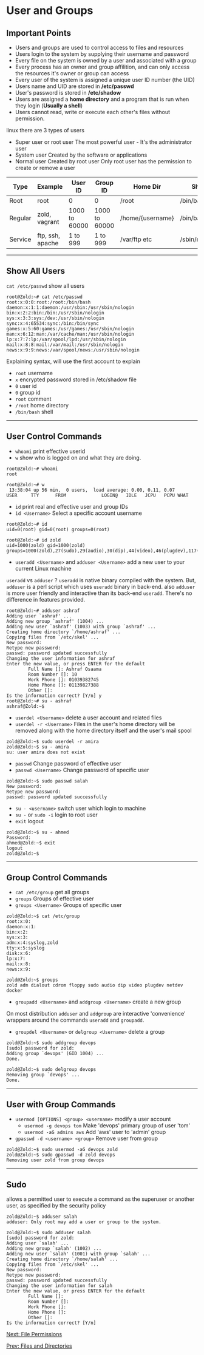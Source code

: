 # User and Groups

## Important Points

* Users and groups are used to control access to files and resources
* Users login to the system by supplying their username and password
* Every file on the system is owned by a user and associated with a group
* Every process has an owner and group affilition, and can only access the resources it's owner or group can access
* Every user of the system is assigned a unique user ID number (the UID)
* Users name and UID are stored in **/etc/passwd**
* User's password is stored in **/etc/shadow**
* Users are assigned a **home directory** and a program that is run when they login (**Usually a shell**)
* Users cannot read, write or execute each other's files without permission.

linux there are 3 types of users

* Super user or root user
  The most powerful user - It's the administrator user
* System user
  Created by the software or applications
* Normal user
  Created by root user
  Only root user has the permission to create or remove a user

Type    | Example          | User ID       | Group ID      | Home Dir         | Shell
------- | ---------------- | ------------- | ------------- | ---------------- | -----------
Root    | root             | 0             | 0             | /root            | /bin/bash
Regular | zold, vagrant    | 1000 to 60000 | 1000 to 60000 | /home/{username} | /bin/bash
Service | ftp, ssh, apache | 1 to 999      | 1 to 999      | /var/ftp etc     | /sbin/nologin

***

## Show All Users

`cat /etc/passwd` show all users

``` console
root@Zold:~# cat /etc/passwd
root:x:0:0:root:/root:/bin/bash
daemon:x:1:1:daemon:/usr/sbin:/usr/sbin/nologin
bin:x:2:2:bin:/bin:/usr/sbin/nologin
sys:x:3:3:sys:/dev:/usr/sbin/nologin
sync:x:4:65534:sync:/bin:/bin/sync
games:x:5:60:games:/usr/games:/usr/sbin/nologin
man:x:6:12:man:/var/cache/man:/usr/sbin/nologin
lp:x:7:7:lp:/var/spool/lpd:/usr/sbin/nologin
mail:x:8:8:mail:/var/mail:/usr/sbin/nologin
news:x:9:9:news:/var/spool/news:/usr/sbin/nologin
```

Explaining syntax, will use the first account to explain

* `root` username
* `x` encrypted password stored in /etc/shadow file
* `0` user id
* `0` group id
* `root` comment
* `/root` home directory
* `/bin/bash` shell

***

## User Control Commands

* `whoami` print effective userid
* `w` show who is logged on and what they are doing.

``` console
root@Zold:~# whoami
root

root@Zold:~# w
 13:38:04 up 56 min,  0 users,  load average: 0.00, 0.11, 0.07
USER     TTY      FROM             LOGIN@   IDLE   JCPU   PCPU WHAT
```

* `id` print real and effective user and group IDs
* `id <Username>` Select a specific account username

``` console
root@Zold:~# id
uid=0(root) gid=0(root) groups=0(root)

root@Zold:~# id zold
uid=1000(zold) gid=1000(zold) groups=1000(zold),27(sudo),29(audio),30(dip),44(video),46(plugdev),117(netdev),1001(docker)
```

* `useradd <Username>` and `adduser <Username>` add a new user to your current Linux machine

`useradd` vs `adduser` ? `useradd` is native binary compiled with the system. But, `adduser` is a perl script which uses `useradd` binary in back-end. also `adduser` is more user friendly and interactive than its back-end `useradd`. There's no difference in features provided.

``` console
root@Zold:~# adduser ashraf
Adding user `ashraf' ...
Adding new group `ashraf' (1004) ...
Adding new user `ashraf' (1003) with group `ashraf' ...
Creating home directory `/home/ashraf' ...
Copying files from `/etc/skel' ...
New password:
Retype new password:
passwd: password updated successfully
Changing the user information for ashraf
Enter the new value, or press ENTER for the default
        Full Name []: Ashraf Osaama
        Room Number []: 10
        Work Phone []: 01039382745
        Home Phone []: 01139827388
        Other []:
Is the information correct? [Y/n] y
root@Zold:~# su - ashraf
ashraf@Zold:~$
```

* `userdel <Username>` delete a user account and related files
* `userdel -r <Username>` Files in the user's home directory will be removed along with the home directory itself and the user's mail spool

``` console
zold@Zold:~$ sudo userdel -r amira
zold@Zold:~$ su - amira
su: user amira does not exist
```

* `passwd` Change password of effective user
* `passwd <Username>` Change password of specific user

``` console
zold@Zold:~$ sudo passwd salah
New password:
Retype new password:
passwd: password updated successfully
```

* `su - <username>` switch user which login to machine
* `su -` or `sudo -i` login to root user
* `exit` logout

``` console
zold@Zold:~$ su - ahmed
Password:
ahmed@Zold:~$ exit
logout
zold@Zold:~$
```

***

## Group Control Commands

* `cat /etc/group` get all groups
* `groups` Groups of effective user
* `groups <Username>` Groups of specific user

``` console
zold@Zold:~$ cat /etc/group
root:x:0:
daemon:x:1:
bin:x:2:
sys:x:3:
adm:x:4:syslog,zold
tty:x:5:syslog
disk:x:6:
lp:x:7:
mail:x:8:
news:x:9:

zold@Zold:~$ groups
zold adm dialout cdrom floppy sudo audio dip video plugdev netdev docker
```

* `groupadd <Username>` and `addgroup <Username>` create a new group

On most distribution `adduser` and `addgroup` are interactive 'convenience' wrappers around the commands `useradd` and `groupadd`.

* `groupdel <Username>` or `delgroup <Username>` delete a group

``` console
zold@Zold:~$ sudo addgroup devops
[sudo] password for zold:
Adding group `devops' (GID 1004) ...
Done.

zold@Zold:~$ sudo delgroup devops
Removing group `devops' ...
Done.
```

***

## User with Group Commands

* `usermod [OPTIONS] <group> <username>` modify a user account
  * `usermod -g devops tom` Make 'devops' primary group of user 'tom'
  * `usermod -aG admins aws` Add 'aws' user to 'admin' group
* `gpasswd -d <username> <group>` Remove user from group

``` console
zold@Zold:~$ sudo usermod -aG devops zold
zold@Zold:~$ sudo gpasswd -d zold devops
Removing user zold from group devops
```

***

## Sudo

allows a permitted user to execute a command as the superuser or another user, as specified by the security policy

``` console
zold@Zold:~$ adduser salah
adduser: Only root may add a user or group to the system.

zold@Zold:~$ sudo adduser salah
[sudo] password for zold:
Adding user `salah' ...
Adding new group `salah' (1002) ...
Adding new user `salah' (1001) with group `salah' ...
Creating home directory `/home/salah' ...
Copying files from `/etc/skel' ...
New password:
Retype new password:
passwd: password updated successfully
Changing the user information for salah
Enter the new value, or press ENTER for the default
        Full Name []:
        Room Number []:
        Work Phone []:
        Home Phone []:
        Other []:
Is the information correct? [Y/n]
```

[Next: File Permissions](./File%20Permissions.md)

[Prev: Files and Directories](./Files%20and%20Directories.md)
